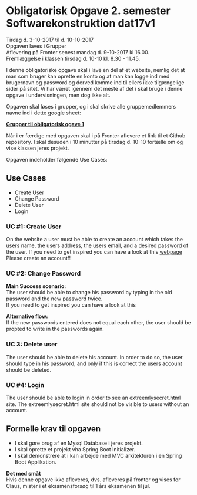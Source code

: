 # Obligatorisk Opgave 2. semester Softwarekonstruktion dat17v1

Tirdag d. 3-10-2017 til d. 10-10-2017   
Opgaven laves i Grupper    
Aflevering på Fronter senest mandag d. 9-10-2017 kl 16.00.   
Fremlæggelse i klassen tirsdag d. 10-10 kl. 8.30 - 11.45.
 
I  denne obligatoriske opgave skal i lave en del af et website, nemlig det at man som bruger kan oprette en konto og at man kan logge ind med brugernavn og password og derved komme ind til ellers ikke tilgængelige sider på sitet.
Vi har været igennem det meste af det i skal bruge i denne opgave i undervisningen, men dog ikke alt. 

Opgaven skal løses i grupper, og i skal skrive alle gruppemedlemmers navne ind i dette google sheet:

**[Grupper til obligatorisk ogave 1](https://docs.google.com/spreadsheets/d/1JohXXTd2eufrPaeKrAbsRU7xlN6TM0hrTHhDZ0c0c_A/edit?usp=sharing)**

Når i er færdige med opgaven skal i på Fronter aflevere et link til et Github repository.
I skal desuden i 10 minutter på tirsdag d. 10-10 fortælle om og vise klassen jeres projekt.

Opgaven indeholder følgende Use Cases:

## Use Cases

* Create User
* Change Password
* Delete User
* Login

### UC #1: Create User
On the website a user must be able to create an account which takes the users name, 
the users address, the users email, and a desired password of the user. 
If you need to get inspired you can have a look at this [webpage](https://www.louis.de/mylouis/registrieren)    
Please create an account!!

### UC #2: Change Password
**Main Success scenario:**   
The user should be able to change his password by typing in the old password and the new password twice.  
If you need to get inspired you can have a look at this <a href="https://www.louis.de/mylouis/passwort-aendern"><img scr="https://github.com/dat17v1/02_12_obligatorisk_opgave/blob/master/img/changepassword.png" /></a>

**Alternative flow:**   
If the new passwords entered does not equal each other, the user should be propted to write in the passwords again.

### UC 3: Delete user
The user should be able to delete his account. In order to do so, the user should type in his password, and only if this is correct the users account should be deleted.

### UC #4: Login
The user should be able to login in order to see an extreemlysecret.html site. The extreemlysecret.html site should not be visible to users without an account.
 
## Formelle krav til opgaven
* I skal gøre brug af en Mysql Database i jeres projekt.
* I skal oprette et projekt vha Spring Boot Initializer.
* I skal demonstrere at i kan arbejde med MVC arkitekturen i en Spring Boot Applikation.


**Det med småt**    
Hvis denne opgave ikke afleveres, dvs. afleveres på fronter og vises for Claus, mister i et eksamensforsøg til 1 års eksamenen til jul.

